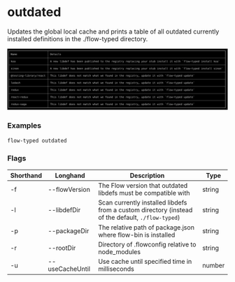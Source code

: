 # outdated

Updates the global local cache and prints a table of all outdated currently installed definitions in the ./flow-typed directory.

![example](_media/outdated.png)

### Examples

```
flow-typed outdated
```

### Flags

|Shorthand|Longhand|Description|Type|
|---------|--------|-----------|----|
|-f|--flowVersion|The Flow version that outdated libdefs must be compatible with|string|
|-l|--libdefDir|Scan currently installed libdefs from a custom directory (instead of the default, `./flow-typed`)|string|
|-p|--packageDir|The relative path of package.json where flow-bin is installed|string|
|-r|--rootDir|Directory of .flowconfig relative to node_modules|string|
|-u|--useCacheUntil|Use cache until specified time in milliseconds|number|
